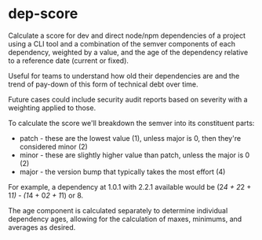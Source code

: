 # dep-score

Calculate a score for dev and direct node/npm dependencies of a project using a CLI tool and a combination of the semver components of each dependency, weighted by a value, and the age of the dependency relative to a reference date (current or fixed).

Useful for teams to understand how old their dependencies are and the trend of pay-down of this form of technical debt over time.

Future cases could include security audit reports based on severity with a weighting applied to those.

To calculate the score we'll breakdown the semver into its constituent parts:

- patch - these are the lowest value (1), unless major is 0, then they're considered minor (2)
- minor - these are slightly higher value than patch, unless the major is 0 (2)
- major - the version bump that typically takes the most effort (4)

For example, a dependency at 1.0.1 with 2.2.1 available would be (2*4 + 2*2 + 1*1) - (1*4 + 0*2 + 1*1) or 8.

The age component is calculated separately to determine individual dependency ages, allowing for the calculation of maxes, minimums, and averages as desired.
